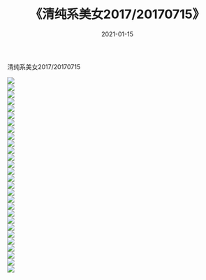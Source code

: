 ﻿---
layout: post
title:  《清纯系美女2017/20170715》
date:   2021-01-15
img: https://dev.azure.com/free163/f5fc60ab-3f5d-4fa5-9000-28d3df297161/_apis/git/repositories/87eba338-1b32-473a-a274-e2dbff429fcc/items?path=/photo/清纯系美女/2017/20170715/000.jpg
categories: [美女, 清纯, 唯美]
---

清纯系美女2017/20170715

 ![](https://dev.azure.com/free163/f5fc60ab-3f5d-4fa5-9000-28d3df297161/_apis/git/repositories/87eba338-1b32-473a-a274-e2dbff429fcc/items?path=/photo/清纯系美女/2017/20170715/001.png) <br>![](https://dev.azure.com/free163/f5fc60ab-3f5d-4fa5-9000-28d3df297161/_apis/git/repositories/87eba338-1b32-473a-a274-e2dbff429fcc/items?path=/photo/清纯系美女/2017/20170715/002.png) <br>![](https://dev.azure.com/free163/f5fc60ab-3f5d-4fa5-9000-28d3df297161/_apis/git/repositories/87eba338-1b32-473a-a274-e2dbff429fcc/items?path=/photo/清纯系美女/2017/20170715/003.png) <br>![](https://dev.azure.com/free163/f5fc60ab-3f5d-4fa5-9000-28d3df297161/_apis/git/repositories/87eba338-1b32-473a-a274-e2dbff429fcc/items?path=/photo/清纯系美女/2017/20170715/004.png) <br>![](https://dev.azure.com/free163/f5fc60ab-3f5d-4fa5-9000-28d3df297161/_apis/git/repositories/87eba338-1b32-473a-a274-e2dbff429fcc/items?path=/photo/清纯系美女/2017/20170715/005.png) <br>![](https://dev.azure.com/free163/f5fc60ab-3f5d-4fa5-9000-28d3df297161/_apis/git/repositories/87eba338-1b32-473a-a274-e2dbff429fcc/items?path=/photo/清纯系美女/2017/20170715/006.png) <br>![](https://dev.azure.com/free163/f5fc60ab-3f5d-4fa5-9000-28d3df297161/_apis/git/repositories/87eba338-1b32-473a-a274-e2dbff429fcc/items?path=/photo/清纯系美女/2017/20170715/007.png) <br>![](https://dev.azure.com/free163/f5fc60ab-3f5d-4fa5-9000-28d3df297161/_apis/git/repositories/87eba338-1b32-473a-a274-e2dbff429fcc/items?path=/photo/清纯系美女/2017/20170715/008.png) <br>![](https://dev.azure.com/free163/f5fc60ab-3f5d-4fa5-9000-28d3df297161/_apis/git/repositories/87eba338-1b32-473a-a274-e2dbff429fcc/items?path=/photo/清纯系美女/2017/20170715/009.png) <br>![](https://dev.azure.com/free163/f5fc60ab-3f5d-4fa5-9000-28d3df297161/_apis/git/repositories/87eba338-1b32-473a-a274-e2dbff429fcc/items?path=/photo/清纯系美女/2017/20170715/010.png) <br>![](https://dev.azure.com/free163/f5fc60ab-3f5d-4fa5-9000-28d3df297161/_apis/git/repositories/87eba338-1b32-473a-a274-e2dbff429fcc/items?path=/photo/清纯系美女/2017/20170715/011.png) <br>![](https://dev.azure.com/free163/f5fc60ab-3f5d-4fa5-9000-28d3df297161/_apis/git/repositories/87eba338-1b32-473a-a274-e2dbff429fcc/items?path=/photo/清纯系美女/2017/20170715/012.png) <br>![](https://dev.azure.com/free163/f5fc60ab-3f5d-4fa5-9000-28d3df297161/_apis/git/repositories/87eba338-1b32-473a-a274-e2dbff429fcc/items?path=/photo/清纯系美女/2017/20170715/013.png) <br>![](https://dev.azure.com/free163/f5fc60ab-3f5d-4fa5-9000-28d3df297161/_apis/git/repositories/87eba338-1b32-473a-a274-e2dbff429fcc/items?path=/photo/清纯系美女/2017/20170715/014.png) <br>![](https://dev.azure.com/free163/f5fc60ab-3f5d-4fa5-9000-28d3df297161/_apis/git/repositories/87eba338-1b32-473a-a274-e2dbff429fcc/items?path=/photo/清纯系美女/2017/20170715/015.png) <br>![](https://dev.azure.com/free163/f5fc60ab-3f5d-4fa5-9000-28d3df297161/_apis/git/repositories/87eba338-1b32-473a-a274-e2dbff429fcc/items?path=/photo/清纯系美女/2017/20170715/016.png) <br>![](https://dev.azure.com/free163/f5fc60ab-3f5d-4fa5-9000-28d3df297161/_apis/git/repositories/87eba338-1b32-473a-a274-e2dbff429fcc/items?path=/photo/清纯系美女/2017/20170715/017.png) <br>![](https://dev.azure.com/free163/f5fc60ab-3f5d-4fa5-9000-28d3df297161/_apis/git/repositories/87eba338-1b32-473a-a274-e2dbff429fcc/items?path=/photo/清纯系美女/2017/20170715/018.png) <br>![](https://dev.azure.com/free163/f5fc60ab-3f5d-4fa5-9000-28d3df297161/_apis/git/repositories/87eba338-1b32-473a-a274-e2dbff429fcc/items?path=/photo/清纯系美女/2017/20170715/019.png) <br>![](https://dev.azure.com/free163/f5fc60ab-3f5d-4fa5-9000-28d3df297161/_apis/git/repositories/87eba338-1b32-473a-a274-e2dbff429fcc/items?path=/photo/清纯系美女/2017/20170715/020.png) <br>![](https://dev.azure.com/free163/f5fc60ab-3f5d-4fa5-9000-28d3df297161/_apis/git/repositories/87eba338-1b32-473a-a274-e2dbff429fcc/items?path=/photo/清纯系美女/2017/20170715/021.png) <br>![](https://dev.azure.com/free163/f5fc60ab-3f5d-4fa5-9000-28d3df297161/_apis/git/repositories/87eba338-1b32-473a-a274-e2dbff429fcc/items?path=/photo/清纯系美女/2017/20170715/022.png) <br>![](https://dev.azure.com/free163/f5fc60ab-3f5d-4fa5-9000-28d3df297161/_apis/git/repositories/87eba338-1b32-473a-a274-e2dbff429fcc/items?path=/photo/清纯系美女/2017/20170715/023.png) <br>![](https://dev.azure.com/free163/f5fc60ab-3f5d-4fa5-9000-28d3df297161/_apis/git/repositories/87eba338-1b32-473a-a274-e2dbff429fcc/items?path=/photo/清纯系美女/2017/20170715/024.png) <br>![](https://dev.azure.com/free163/f5fc60ab-3f5d-4fa5-9000-28d3df297161/_apis/git/repositories/87eba338-1b32-473a-a274-e2dbff429fcc/items?path=/photo/清纯系美女/2017/20170715/025.png) <br>![](https://dev.azure.com/free163/f5fc60ab-3f5d-4fa5-9000-28d3df297161/_apis/git/repositories/87eba338-1b32-473a-a274-e2dbff429fcc/items?path=/photo/清纯系美女/2017/20170715/026.png) <br>![](https://dev.azure.com/free163/f5fc60ab-3f5d-4fa5-9000-28d3df297161/_apis/git/repositories/87eba338-1b32-473a-a274-e2dbff429fcc/items?path=/photo/清纯系美女/2017/20170715/027.png) <br>![](https://dev.azure.com/free163/f5fc60ab-3f5d-4fa5-9000-28d3df297161/_apis/git/repositories/87eba338-1b32-473a-a274-e2dbff429fcc/items?path=/photo/清纯系美女/2017/20170715/028.png) <br>